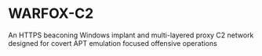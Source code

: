 # WARFOX-C2
An HTTPS beaconing Windows implant and multi-layered proxy C2 network designed for covert APT emulation focused offensive operations
